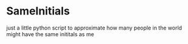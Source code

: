 <h1>SameInitials</h1>
<p>just a little python script to approximate how many people in the world might have the same inititals as me</p>
